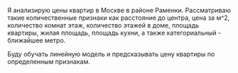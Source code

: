 Я анализирую цены квартир в Москве в районе Раменки. Рассматриваю такие количественные признаки как расстояние до центра, цена за м^2, количество комнат этаж, количество этажей в доме,
площадь квартиры, жилая площадь, площадь кухни, а также категориальный - ближайшее метро. 

Буду обучать линейную модель и предсказывать цену квартиры по определенным признакам.
